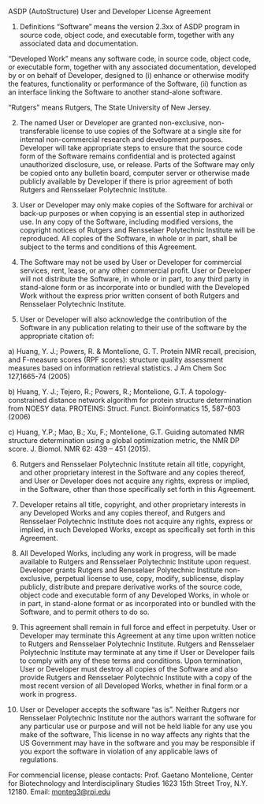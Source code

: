 ASDP (AutoStructure) User and Developer License Agreement

1. Definitions 
“Software” means the version 2.3xx of ASDP program in source code, object code, and executable form, together with any associated data and documentation. 

“Developed Work” means any software code, in source code, object code, or executable form, together with any associated documentation, developed by or on behalf of Developer, designed to (i) enhance or otherwise modify the features, functionality or performance of the Software, (ii) function as an interface linking the Software to another stand-alone software.

“Rutgers” means Rutgers, The State University of New Jersey.

2. The named User or Developer are granted non-exclusive, non-transferable license to use copies of the Software at a single site for internal non-commercial research and development purposes. Developer will take appropriate steps to ensure that the source code form of the Software remains confidential and is protected against unauthorized disclosure, use, or release. Parts of the Software may only be copied onto any bulletin board, computer server or otherwise made publicly available by Developer if there is prior agreement of both Rutgers and Rensselaer Polytechnic Institute.

3. User or Developer may only make copies of the Software for archival or back-up purposes or when copying is an essential step in authorized use. In any copy of the Software, including modified versions, the copyright notices of Rutgers and Rensselaer Polytechnic Institute will be reproduced. All copies of the Software, in whole or in part, shall be subject to the terms and conditions of this Agreement. 

4. The Software may not be used by User or Developer for commercial services, rent, lease, or any other commercial profit. User or Developer will not distribute the Software, in whole or in part, to any third party in stand-alone form or as incorporate into or bundled with the Developed Work without the express prior written consent of both Rutgers and Rensselaer Polytechnic Institute.

5. User or Developer will also acknowledge the contribution of the Software in any publication relating to their use of the software by the appropriate citation of:

 a) Huang, Y. J.; Powers, R. & Montelione, G. T. Protein NMR recall,  precision, and F-measure scores (RPF scores): structure quality  assessment measures based on information retrieval statistics. J Am Chem Soc 127,1665-74 (2005)

b) Huang, Y. J.; Tejero, R.; Powers, R.; Montelione, G.T. A  topology-constrained distance network algorithm for protein structure  determination from NOESY data. PROTEINS: Struct. Funct. Bioinformatics  15, 587-603 (2006)

c) Huang, Y.P.; Mao, B.; Xu, F.; Montelione, G.T. Guiding automated NMR structure determination using a global optimization metric, the NMR DP score. J. Biomol. NMR 62: 439 – 451 (2015).

6. Rutgers and Rensselaer Polytechnic Institute retain all title, copyright, and other proprietary interest in the Software and any copies thereof, and User or Developer does not acquire any rights, express or implied, in the Software, other than those specifically set forth in this Agreement. 

7. Developer retains all title, copyright, and other proprietary interests in any Developed Works and any copies thereof, and Rutgers and Rensselaer Polytechnic Institute does not acquire any rights, express or implied, in such Developed Works, except as specifically set forth in this Agreement. 

8. All Developed Works, including any work in progress, will be made available to Rutgers and Rensselaer Polytechnic Institute upon request. Developer grants Rutgers and Rensselaer Polytechnic Institute non-exclusive, perpetual license to use, copy, modify, sublicense, display publicly, distribute and prepare derivative works of the source code, object code and executable form of any Developed Works, in whole or in part, in stand-alone format or as incorporated into or bundled with the Software, and to permit others to do so. 

9. This agreement shall remain in full force and effect in perpetuity. User or Developer may terminate this Agreement at any time upon written notice to Rutgers and Rensselaer Polytechnic Institute. Rutgers and Rensselaer Polytechnic Institute may terminate at any time if User or Developer fails to comply with any of these terms and conditions. Upon termination, User or Developer must destroy all copies of the Software and also provide Rutgers and Rensselaer Polytechnic Institute with a copy of the most recent version of all Developed Works, whether in final form or a work in progress. 

10. User or Developer accepts the software “as is”. Neither Rutgers nor Rensselaer Polytechnic Institute nor the authors warrant the software for any particular use or purpose and will not be held liable for any use you make of the software, This license in no way affects any rights that the US Government may have in the software and you may be responsible if you export the software in violation of any applicable laws of regulations.

For commencial license, please contacts: 
Prof. Gaetano Montelione, Center for Biotechnology and Interdisciplinary Studies
1623 15th Street Troy, N.Y. 12180.  Email:  monteg3@rpi.edu
